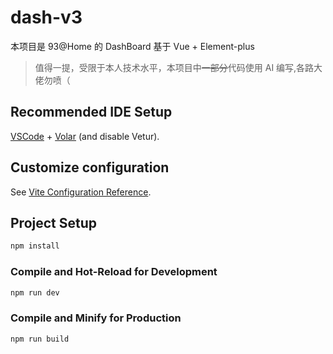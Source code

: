 # dash-v3

本项目是 93@Home 的 DashBoard 基于 Vue + Element-plus

> 值得一提，受限于本人技术水平，本项目中~~一部分~~代码使用 AI 编写,各路大佬勿喷（

## Recommended IDE Setup

[VSCode](https://code.visualstudio.com/) + [Volar](https://marketplace.visualstudio.com/items?itemName=Vue.volar) (and disable Vetur).

## Customize configuration

See [Vite Configuration Reference](https://vitejs.dev/config/).

## Project Setup

```sh
npm install
```

### Compile and Hot-Reload for Development

```sh
npm run dev
```

### Compile and Minify for Production

```sh
npm run build
```
